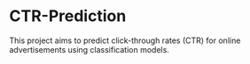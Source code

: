 # CTR-Prediction
This project aims to predict click-through rates (CTR) for online advertisements using classification models.

